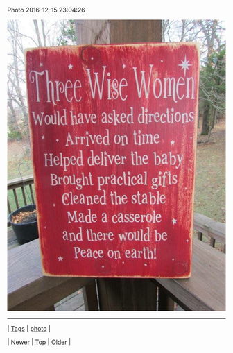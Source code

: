 <!--
title: Photo 2016-12-15 23
date: 2020-06-28T15:27:00.144Z
tags: photo
-->


Photo 2016-12-15 23:04:26

![](154523906049-0.jpg)

<!--BOTTOM-POST-NAVIGATION-->
---

| [Tags](tags.md) | [photo](tag-photo.md) |

| [Newer](154472200014.md) | [Top](index.md) | [Older](154542572355.md) |
